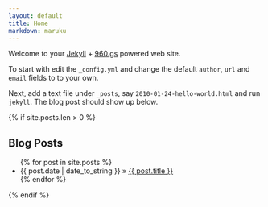 ```yaml
---
layout: default
title: Home
markdown: maruku
---
```

Welcome to your [Jekyll](http://jekyllrb.com) + [960.gs](http://960.gs) powered web site.

To start with edit the `_config.yml` and change the default `author`, `url` and `email` fields to 
to your own.

Next, add a text file under `_posts`, say `2010-01-24-hello-world.html` and run `jekyll`. The blog post
should show up below.


{% if site.posts.len > 0 %}
<section>

<h1>Blog Posts</h1>
  <ul class=posts>
    {% for post in site.posts %}
      <li><span>{{ post.date | date_to_string }}</span> &raquo; <a href="{{ post.url }}">{{ post.title }}</a></li>
    {% endfor %}
  </ul>
</section>

{% endif %}
